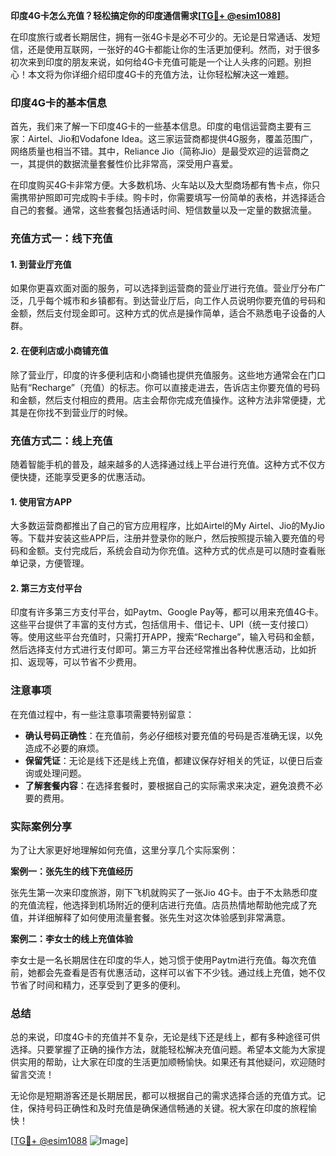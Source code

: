 **印度4G卡怎么充值？轻松搞定你的印度通信需求[[TG💪+ @esim1088](https://t.me/s/esim1088)]**

在印度旅行或者长期居住，拥有一张4G卡是必不可少的。无论是日常通话、发短信，还是使用互联网，一张好的4G卡都能让你的生活更加便利。然而，对于很多初次来到印度的朋友来说，如何给4G卡充值可能是一个让人头疼的问题。别担心！本文将为你详细介绍印度4G卡的充值方法，让你轻松解决这一难题。

### 印度4G卡的基本信息

首先，我们来了解一下印度4G卡的一些基本信息。印度的电信运营商主要有三家：Airtel、Jio和Vodafone Idea。这三家运营商都提供4G服务，覆盖范围广，网络质量也相当不错。其中，Reliance Jio（简称Jio）是最受欢迎的运营商之一，其提供的数据流量套餐性价比非常高，深受用户喜爱。

在印度购买4G卡非常方便。大多数机场、火车站以及大型商场都有售卡点，你只需携带护照即可完成购卡手续。购卡时，你需要填写一份简单的表格，并选择适合自己的套餐。通常，这些套餐包括通话时间、短信数量以及一定量的数据流量。

### 充值方式一：线下充值

#### 1. 到营业厅充值

如果你更喜欢面对面的服务，可以选择到运营商的营业厅进行充值。营业厅分布广泛，几乎每个城市和乡镇都有。到达营业厅后，向工作人员说明你要充值的号码和金额，然后支付现金即可。这种方式的优点是操作简单，适合不熟悉电子设备的人群。

#### 2. 在便利店或小商铺充值

除了营业厅，印度的许多便利店和小商铺也提供充值服务。这些地方通常会在门口贴有“Recharge”（充值）的标志。你可以直接走进去，告诉店主你要充值的号码和金额，然后支付相应的费用。店主会帮你完成充值操作。这种方法非常便捷，尤其是在你找不到营业厅的时候。

### 充值方式二：线上充值

随着智能手机的普及，越来越多的人选择通过线上平台进行充值。这种方式不仅方便快捷，还能享受更多的优惠活动。

#### 1. 使用官方APP

大多数运营商都推出了自己的官方应用程序，比如Airtel的My Airtel、Jio的MyJio等。下载并安装这些APP后，注册并登录你的账户，然后按照提示输入要充值的号码和金额。支付完成后，系统会自动为你充值。这种方式的优点是可以随时查看账单记录，方便管理。

#### 2. 第三方支付平台

印度有许多第三方支付平台，如Paytm、Google Pay等，都可以用来充值4G卡。这些平台提供了丰富的支付方式，包括信用卡、借记卡、UPI（统一支付接口）等。使用这些平台充值时，只需打开APP，搜索“Recharge”，输入号码和金额，然后选择支付方式进行支付即可。第三方平台还经常推出各种优惠活动，比如折扣、返现等，可以节省不少费用。

### 注意事项

在充值过程中，有一些注意事项需要特别留意：

- **确认号码正确性**：在充值前，务必仔细核对要充值的号码是否准确无误，以免造成不必要的麻烦。
- **保留凭证**：无论是线下还是线上充值，都建议保存好相关的凭证，以便日后查询或处理问题。
- **了解套餐内容**：在选择套餐时，要根据自己的实际需求来决定，避免浪费不必要的费用。

### 实际案例分享

为了让大家更好地理解如何充值，这里分享几个实际案例：

**案例一：张先生的线下充值经历**

张先生第一次来印度旅游，刚下飞机就购买了一张Jio 4G卡。由于不太熟悉印度的充值流程，他选择到机场附近的便利店进行充值。店员热情地帮助他完成了充值，并详细解释了如何使用流量套餐。张先生对这次体验感到非常满意。

**案例二：李女士的线上充值体验**

李女士是一名长期居住在印度的华人，她习惯于使用Paytm进行充值。每次充值前，她都会先查看是否有优惠活动，这样可以省下不少钱。通过线上充值，她不仅节省了时间和精力，还享受到了更多的便利。

### 总结

总的来说，印度4G卡的充值并不复杂，无论是线下还是线上，都有多种途径可供选择。只要掌握了正确的操作方法，就能轻松解决充值问题。希望本文能为大家提供实用的帮助，让大家在印度的生活更加顺畅愉快。如果还有其他疑问，欢迎随时留言交流！

无论你是短期游客还是长期居民，都可以根据自己的需求选择合适的充值方式。记住，保持号码正确性和及时充值是确保通信畅通的关键。祝大家在印度的旅程愉快！

[[TG💪+ @esim1088](https://t.me/s/esim1088) ![Image](https://i.postimg.cc/4NQfJmqS/Snipaste-2025-05-13-00-14-12.png)]